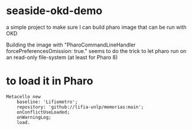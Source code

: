 # seaside-okd-demo
a simple project to make sure I can build pharo image that can be run with OKD

Building the image with "PharoCommandLineHandler forcePreferencesOmission: true." seems to do the trick to let pharo run on an read-only file-system (at least for Pharo 8)	

# to load it in Pharo

```Smalltalk
Metacello new
	baseline: 'Lifiometro';
	repository: 'github://lifia-unlp/memorias:main';
	onConflictUseLoaded;
	onWarningLog;
	load.
```

